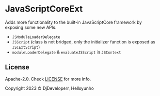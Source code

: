 # JavaScriptCoreExt

Adds more functionality to the built-in JavaScriptCore framework by exposing some new APIs.

- `JSModuleLoaderDelegate`
- `JSScript` (class is not bridged, only the initializer function is exposed as `JSCExtScript`)
- `moduleLoaderDelegate` & `evaluateJSScript` in `JSContext`

## License

Apache-2.0. Check [LICENSE](./LICENSE) for more info.

Copyright 2023 © DjDeveloperr, Helloyunho
